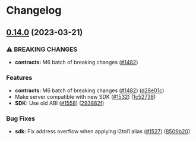 # Changelog

## [0.14.0](https://github.com/matter-labs/zksync-2-dev/compare/zksync-web3-v0.13.3...zksync-web3-v0.14.0) (2023-03-21)


### ⚠ BREAKING CHANGES

* **contracts:** M6 batch of breaking changes ([#1482](https://github.com/matter-labs/zksync-2-dev/issues/1482))

### Features

* **contracts:** M6 batch of breaking changes ([#1482](https://github.com/matter-labs/zksync-2-dev/issues/1482)) ([d28e01c](https://github.com/matter-labs/zksync-2-dev/commit/d28e01ce0fbf0129c2cbba877efe65da7f7ed367))
* Make server compatible with new SDK ([#1532](https://github.com/matter-labs/zksync-2-dev/issues/1532)) ([1c52738](https://github.com/matter-labs/zksync-2-dev/commit/1c527382d1e36c04df90bdf71fe643db724acb48))
* **SDK:** Use old ABI ([#1558](https://github.com/matter-labs/zksync-2-dev/issues/1558)) ([293882f](https://github.com/matter-labs/zksync-2-dev/commit/293882f2b20c95891ecfc4b72720c82e03babc7e))


### Bug Fixes

* **sdk:** Fix address overflow when applying l2tol1 alias  ([#1527](https://github.com/matter-labs/zksync-2-dev/issues/1527)) ([8509b20](https://github.com/matter-labs/zksync-2-dev/commit/8509b20854fcb2a45ea8d1350b3f2904d99eda93))
